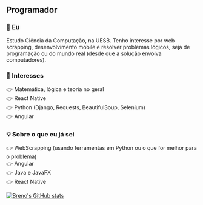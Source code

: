 ## Programador

### 👨 Eu

Estudo Ciência da Computação, na UESB. Tenho interesse por web scrapping, desenvolvimento mobile e resolver problemas lógicos, seja de programação ou do mundo real (desde que a solução envolva computadores).

### 🌟 Interesses

👉 Matemática, lógica e teoria no geral  
👉 React Native  
👉 Python (Django, Requests, BeautifulSoup, Selenium)  
👉 Angular  

### 💡 Sobre o que eu já sei

👉 WebScrapping (usando ferramentas em Python ou o que for melhor para o problema)  
👉 Angular  
👉 Java e JavaFX  
👉 React Native  

[![Breno's GitHub stats](https://github-readme-stats.vercel.app/api?username=mastertuto)](https://github.com/anuraghazra/github-readme-stats)



<!--
**MasterTuto/MasterTuto** is a ✨ _special_ ✨ repository because its `README.md` (this file) appears on your GitHub profile.

Here are some ideas to get you started:

- 🔭 I’m currently working on ...
- 🌱 I’m currently learning ...
- 👯 I’m looking to collaborate on ...
- 🤔 I’m looking for help with ...
- 💬 Ask me about ...
- 📫 How to reach me: ...
- 😄 Pronouns: ...
- ⚡ Fun fact: ...
-->
